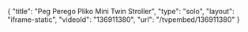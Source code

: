 {
    "title": "Peg Perego Pliko Mini Twin Stroller",
    "type": "solo",
    "layout": "iframe-static",
    "videoId": "136911380",
    "url": "\/tvpembed\/136911380"
}